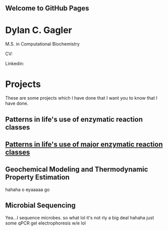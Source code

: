 ## Welcome to GitHub Pages

# Dylan C. Gagler
M.S. in Computational Biochemistry

CV:  

Linkedin:

# Projects
These are some projects which I have done that I want you to know that I have done.

## Patterns in life's use of enzymatic reaction classes
## [Patterns in life's use of major enzymatic reaction classes](https://nbviewer.jupyter.org/github/dgagler/dgagler/blob/master/enzyme_demo.ipynb)

## Geochemical Modeling and Thermodynamic Property Estimation
hahaha o eyaaaaa go

## Microbial Sequencing
Yea...I sequence microbes. so what lol it's not rly a big deal hahaha just some qPCR gel electrophoresis w/e lol

